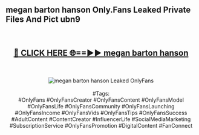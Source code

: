 <h2>megan barton hanson Only.Fans Leaked Private Files And Pict ubn9</h2>
<br>
<div align="center">
<h2><a href="https://mediafiles.top/megan_barton_hanson" rel="nofollow">🔴 CLICK HERE 🌐==►► megan barton hanson</a></h2>
<br>
<br>
<a href="https://mediafiles.top/megan_barton_hanson" rel="nofollow" data-target="animated-image.originalLink"><img src="https://i.ibb.co.com/WyWwxjT/player-gif2.gif" alt="megan barton hanson Leaked OnlyFans" style="max-width: 100%; display: inline-block;" data-target="animated-image.originalImage"></a>
<br><br>
#Tags:
<br>
#OnlyFans #OnlyFansCreator #OnlyFansContent #OnlyFansModel #OnlyFansLife #OnlyFansCommunity #OnlyFansLaunching #OnlyFansIncome #OnlyFansVids #OnlyFansTips #OnlyFansSuccess #AdultContent #ContentCreator #InfluencerLife #SocialMediaMarketing #SubscriptionService #OnlyFansPromotion #DigitalContent #FanConnect
</div>
<br>